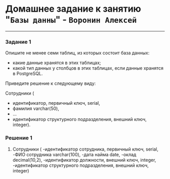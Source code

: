 # Домашнее задание к занятию "`Базы данны`" - `Воронин Алексей`



---
### Задание 1

Опишите не менее семи таблиц, из которых состоит база данных:

- какие данные хранятся в этих таблицах;
- какой тип данных у столбцов в этих таблицах, если данные хранятся в PostgreSQL.

Приведите решение к следующему виду:

Сотрудники (

- идентификатор, первичный ключ, serial,
- фамилия varchar(50),
- ...
- идентификатор структурного подразделения, внешний ключ, integer).

### Решение 1


1. Сотрудники (
-идентификатор сотрудника, первичный ключ, serial,
-ФИО сотрудника varchar(100),
-дата найма date,
-оклад decimal(10,2),
-идентификатор должности, внешний ключ, integer,
-идентификатор структурного подразделения, внешний ключ, integer)
